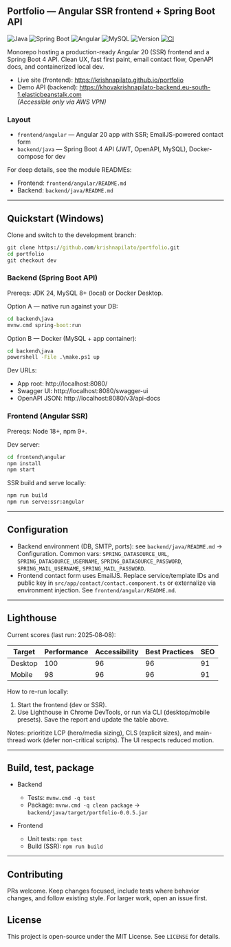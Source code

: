 ## Portfolio — Angular SSR frontend + Spring Boot API

![Java](https://badgen.net/badge/Java/24.0.2/blue?icon=java)
![Spring Boot](https://img.shields.io/badge/Spring%20Boot-4.0.0--M1-brightgreen?style=flat&logo=spring-boot)
![Angular](https://img.shields.io/badge/Angular-20.1.6-red?style=flat&logo=angular)
![MySQL](https://img.shields.io/badge/MySQL-9.4.0-blue?style=flat&logo=mysql)
![Version](https://img.shields.io/badge/Version-0.0.5-blue?style=flat)
[![CI](https://github.com/krishnapilato/portfolio/actions/workflows/github-actions.yml/badge.svg)](https://github.com/krishnapilato/portfolio/actions)

Monorepo hosting a production-ready Angular 20 (SSR) frontend and a Spring Boot 4 API. Clean UX, fast first paint, email contact flow, OpenAPI docs, and containerized local dev.

- Live site (frontend): https://krishnapilato.github.io/portfolio
- Demo API (backend): https://khovakrishnapilato-backend.eu-south-1.elasticbeanstalk.com  
   *(Accessible only via AWS VPN)*

### Layout

- `frontend/angular` — Angular 20 app with SSR; EmailJS-powered contact form
- `backend/java` — Spring Boot 4 API (JWT, OpenAPI, MySQL), Docker-compose for dev

For deep details, see the module READMEs:
- Frontend: `frontend/angular/README.md`
- Backend: `backend/java/README.md`

---

## Quickstart (Windows)

Clone and switch to the development branch:

```cmd
git clone https://github.com/krishnapilato/portfolio.git
cd portfolio
git checkout dev
```

### Backend (Spring Boot API)

Prereqs: JDK 24, MySQL 8+ (local) or Docker Desktop.

Option A — native run against your DB:

```cmd
cd backend\java
mvnw.cmd spring-boot:run
```

Option B — Docker (MySQL + app container):

```cmd
cd backend\java
powershell -File .\make.ps1 up
```

Dev URLs:
- App root: http://localhost:8080/
- Swagger UI: http://localhost:8080/swagger-ui
- OpenAPI JSON: http://localhost:8080/v3/api-docs

### Frontend (Angular SSR)

Prereqs: Node 18+, npm 9+.

Dev server:

```cmd
cd frontend\angular
npm install
npm start
```

SSR build and serve locally:

```cmd
npm run build
npm run serve:ssr:angular
```

---

## Configuration

- Backend environment (DB, SMTP, ports): see `backend/java/README.md` → Configuration. Common vars: `SPRING_DATASOURCE_URL`, `SPRING_DATASOURCE_USERNAME`, `SPRING_DATASOURCE_PASSWORD`, `SPRING_MAIL_USERNAME`, `SPRING_MAIL_PASSWORD`.
- Frontend contact form uses EmailJS. Replace service/template IDs and public key in `src/app/contact/contact.component.ts` or externalize via environment injection. See `frontend/angular/README.md`.

---

## Lighthouse

Current scores (last run: 2025‑08‑08):

| Target | Performance | Accessibility | Best Practices | SEO |
|--------|-------------|---------------|----------------|-----|
| Desktop | 100 | 96 | 96 | 91 |
| Mobile  | 98 | 96 | 96 | 91 |

How to re-run locally:
1) Start the frontend (dev or SSR).
2) Use Lighthouse in Chrome DevTools, or run via CLI (desktop/mobile presets). Save the report and update the table above.

Notes: prioritize LCP (hero/media sizing), CLS (explicit sizes), and main-thread work (defer non-critical scripts). The UI respects reduced motion.

---

## Build, test, package

- Backend
   - Tests: `mvnw.cmd -q test`
   - Package: `mvnw.cmd -q clean package` → `backend/java/target/portfolio-0.0.5.jar`

- Frontend
   - Unit tests: `npm test`
   - Build (SSR): `npm run build`

---

## Contributing

PRs welcome. Keep changes focused, include tests where behavior changes, and follow existing style. For larger work, open an issue first.

## License

This project is open-source under the MIT License. See `LICENSE` for details.